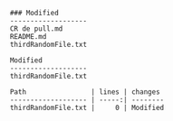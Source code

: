     ### Modified            
     ------------------- 
     CR de pull.md       
     README.md          
     thirdRandomFile.txt

     Modified
     -------------------
     thirdRandomFile.txt

     Path                | lines | changes
     ------------------- | -----:| --------
     thirdRandomFile.txt |     0 | Modified
